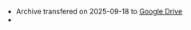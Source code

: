 - Archive transfered on 2025-09-18 to [Google Drive](https://drive.google.com/drive/folders/1Hu5YG6oEtprtzGRtE2AwLm-CCz-6xDM4?usp=drive_link)
- 